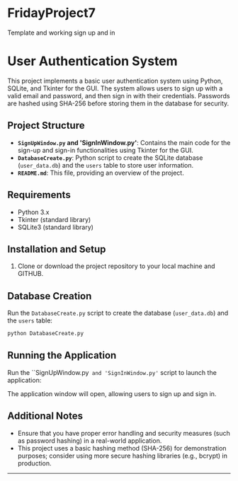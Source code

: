 # FridayProject7
Template and working sign up and in

# User Authentication System

This project implements a basic user authentication system using Python, SQLite, and Tkinter for the GUI. The system allows users to sign up with a valid email and password, and then sign in with their credentials. Passwords are hashed using SHA-256 before storing them in the database for security.

## Project Structure

- **`SignUpWindow.py` and 'SignInWindow.py'**: Contains the main code for the sign-up and sign-in functionalities using Tkinter for the GUI.
- **`DatabaseCreate.py`**: Python script to create the SQLite database (`user_data.db`) and the `users` table to store user information.
- **`README.md`**: This file, providing an overview of the project.

## Requirements

- Python 3.x
- Tkinter (standard library)
- SQLite3 (standard library)

## Installation and Setup

1. Clone or download the project repository to your local machine and GITHUB.

## Database Creation

Run the `DatabaseCreate.py` script to create the database (`user_data.db`) and the `users` table:

```bash
python DatabaseCreate.py
```

## Running the Application

Run the ``SignUpWindow.py` and 'SignInWindow.py'` script to launch the application:

The application window will open, allowing users to sign up and sign in.

## Additional Notes

- Ensure that you have proper error handling and security measures (such as password hashing) in a real-world application.
- This project uses a basic hashing method (SHA-256) for demonstration purposes; consider using more secure hashing libraries (e.g., bcrypt) in production.

---